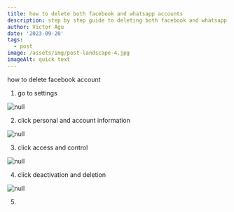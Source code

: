 ```yaml
---
title: how to delete both facebook and whatsapp accounts
description: step by step guide to deleting both facebook and whatsapp account
author: Victor Agu
date: '2023-09-20'
tags:
  - post
image: /assets/img/post-landscape-4.jpg
imageAlt: quick text
---
```

how to delete facebook account

1. go to settings 

![null](/assets/img/screenshot_20230919104925.jpg)

2. click personal and account information 

![null](/assets/img/screenshot_20230919105539.jpg)

3. click access and control 

![null](/assets/img/screenshot_20230919110116-1-.jpg)

4. click deactivation and deletion

![null](/assets/img/screenshot_20230919110725-1-.jpg)

5. <p>
